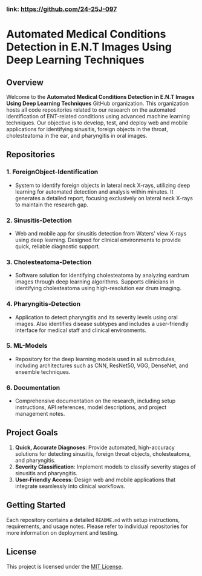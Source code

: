 ### link: https://github.com/24-25J-097
# Automated Medical Conditions Detection in E.N.T Images Using Deep Learning Techniques

## Overview
Welcome to the **Automated Medical Conditions Detection in E.N.T Images Using Deep Learning Techniques** GitHub organization. This organization hosts all code repositories related to our research on the automated identification of ENT-related conditions using advanced machine learning techniques. Our objective is to develop, test, and deploy web and mobile applications for identifying sinusitis, foreign objects in the throat, cholesteatoma in the ear, and pharyngitis in oral images.

## Repositories

### 1. **ForeignObject-Identification**
   - System to identify foreign objects in lateral neck X-rays, utilizing deep learning for automated detection and analysis within minutes. It generates a detailed report, focusing exclusively on lateral neck X-rays to maintain the research gap.

### 2. **Sinusitis-Detection**
   - Web and mobile app for sinusitis detection from Waters' view X-rays using deep learning. Designed for clinical environments to provide quick, reliable diagnostic support.

### 3. **Cholesteatoma-Detection**
   - Software solution for identifying cholesteatoma by analyzing eardrum images through deep learning algorithms. Supports clinicians in identifying cholesteatoma using high-resolution ear drum imaging.

### 4. **Pharyngitis-Detection**
   - Application to detect pharyngitis and its severity levels using oral images. Also identifies disease subtypes and includes a user-friendly interface for medical staff and clinical environments.

### 5. **ML-Models**
   - Repository for the deep learning models used in all submodules, including architectures such as CNN, ResNet50, VGG, DenseNet, and ensemble techniques.

### 6. **Documentation**
   - Comprehensive documentation on the research, including setup instructions, API references, model descriptions, and project management notes.

## Project Goals

1. **Quick, Accurate Diagnoses**: Provide automated, high-accuracy solutions for detecting sinusitis, foreign throat objects, cholesteatoma, and pharyngitis.
2. **Severity Classification**: Implement models to classify severity stages of sinusitis and pharyngitis.
3. **User-Friendly Access**: Design web and mobile applications that integrate seamlessly into clinical workflows.

## Getting Started

Each repository contains a detailed `README.md` with setup instructions, requirements, and usage notes. Please refer to individual repositories for more information on deployment and testing.
 
## License

This project is licensed under the [MIT License](LICENSE).

